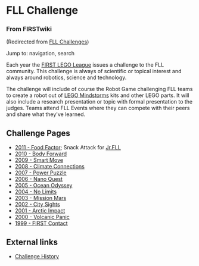

# FLL Challenge

### From FIRSTwiki

(Redirected from [FLL Challenges](/index.php?title=FLL_Challenges&redirect=no
"FLL Challenges" ))

Jump to: navigation, search

Each year the [FIRST LEGO League](FIRST_LEGO_League "FIRST LEGO
League" ) issues a challenge to the FLL community. This challenge is always of
scientific or topical interest and always around robotics, science and
technology.

The challenge will include of course the Robot Game challenging FLL teams to
create a robot out of [LEGO Mindstorms](LEGO_Mindstorms "LEGO
Mindstorms" ) kits and other LEGO parts. It will also include a research
presentation or topic with formal presentation to the judges. Teams attend FLL
Events where they can compete with their peers and share what they've learned.


## Challenge Pages

  * [2011 - Food Factor](/index.php?title=Food_Factor&action=edit "Food Factor" ); Snack Attack for [Jr.FLL](/index.php?title=Jr.FLL&action=edit "Jr.FLL" )
  * [2010 - Body Forward](Body_Forward "Body Forward" )
  * [2009 - Smart Move](/index.php?title=Smart_Move&action=edit "Smart Move" )
  * [2008 - Climate Connections](/index.php?title=Climate_Connections&action=edit "Climate Connections" )
  * [2007 - Power Puzzle](Power_Puzzle "Power Puzzle" )
  * [2006 - Nano Quest](Nano_Quest "Nano Quest" )
  * [2005 - Ocean Odyssey](Ocean_Odyssey "Ocean Odyssey" )
  * [2004 - No Limits](No_Limits "No Limits" )
  * [2003 - Mission Mars](Mission_Mars "Mission Mars" )
  * [2002 - City Sights](City_Sights "City Sights" )
  * [2001 - Arctic Impact](Arctic_Impact "Arctic Impact" )
  * [2000 - Volcanic Panic](Volcanic_Panic "Volcanic Panic" )
  * [1999 - FIRST Contact](FIRST_Contact "FIRST Contact" )


##  External links

  * [Challenge History](http://www.firstlegoleague.org/default.aspx?pid=470 "http://www.firstlegoleague.org/default.aspx?pid=470" )

